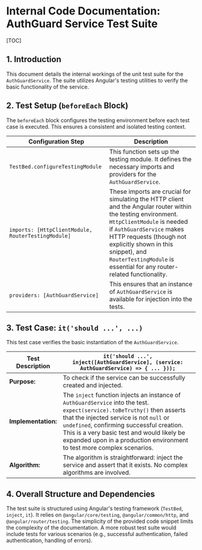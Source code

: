 # Internal Code Documentation: AuthGuard Service Test Suite

[TOC]

## 1. Introduction

This document details the internal workings of the unit test suite for the `AuthGuardService`.  The suite utilizes Angular's testing utilities to verify the basic functionality of the service.


## 2. Test Setup (`beforeEach` Block)

The `beforeEach` block configures the testing environment before each test case is executed. This ensures a consistent and isolated testing context.

| Configuration Step | Description |
|---|---|
| `TestBed.configureTestingModule` | This function sets up the testing module.  It defines the necessary imports and providers for the `AuthGuardService`. |
| `imports: [HttpClientModule, RouterTestingModule]` |  These imports are crucial for simulating the HTTP client and the Angular router within the testing environment.  `HttpClientModule` is needed if `AuthGuardService` makes HTTP requests (though not explicitly shown in this snippet), and `RouterTestingModule` is essential for any router-related functionality. |
| `providers: [AuthGuardService]` | This ensures that an instance of `AuthGuardService` is available for injection into the tests. |


## 3. Test Case: `it('should ...', ...)`

This test case verifies the basic instantiation of the `AuthGuardService`.

| Test Description | `it('should ...', inject([AuthGuardService], (service: AuthGuardService) => { ... }));` |
|---|---|
| **Purpose:** | To check if the service can be successfully created and injected. |
| **Implementation:** | The `inject` function injects an instance of `AuthGuardService` into the test.  `expect(service).toBeTruthy()` then asserts that the injected service is not `null` or `undefined`, confirming successful creation.  This is a very basic test and would likely be expanded upon in a production environment to test more complex scenarios. |
| **Algorithm:** | The algorithm is straightforward: inject the service and assert that it exists.  No complex algorithms are involved. |


## 4.  Overall Structure and Dependencies

The test suite is structured using Angular's testing framework (`TestBed`, `inject`, `it`). It relies on `@angular/core/testing`, `@angular/common/http`, and `@angular/router/testing`. The simplicity of the provided code snippet limits the complexity of the documentation.  A more robust test suite would include tests for various scenarios (e.g., successful authentication, failed authentication, handling of errors).
